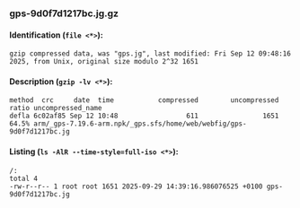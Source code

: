 ### gps-9d0f7d1217bc.jg.gz
#### Identification (`file <*>`):
```
gzip compressed data, was "gps.jg", last modified: Fri Sep 12 09:48:16 2025, from Unix, original size modulo 2^32 1651
```
#### Description (`gzip -lv <*>`):
```
method  crc     date  time           compressed        uncompressed  ratio uncompressed_name
defla 6c02af85 Sep 12 10:48                 611                1651  64.5% arm/_gps-7.19.6-arm.npk/_gps.sfs/home/web/webfig/gps-9d0f7d1217bc.jg
```
#### Listing (`ls -AlR --time-style=full-iso <*>`):
```
/:
total 4
-rw-r--r-- 1 root root 1651 2025-09-29 14:39:16.986076525 +0100 gps-9d0f7d1217bc.jg
```

